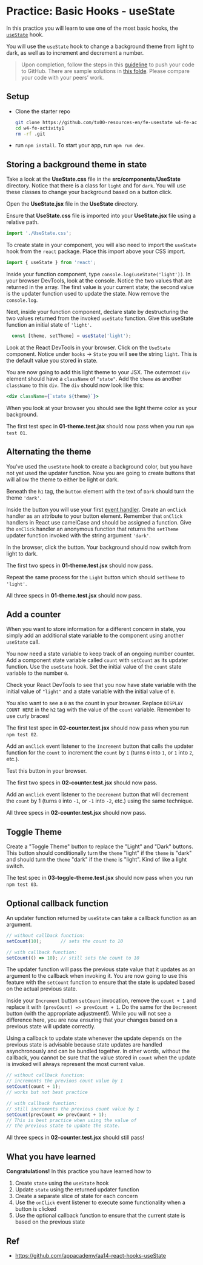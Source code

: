 # Practice: Basic Hooks - useState

In this practice you will learn to use one of the most basic hooks, the [`useState`] hook. 

You will use the `useState` hook to change a background theme from light to dark, as well as to increment and decrement a number.

> Upon completion, follow the steps in this [guideline](push-to-github.md) to push your code to GitHub. 
> There are sample solutions in [this folde](../material/src/lab1-sample-sol/). Please compare your code with your peers’ work.

## Setup

- Clone the starter repo
     ```bash
     git clone https://github.com/tx00-resources-en/fe-usestate w4-fe-activity1
     cd w4-fe-activity1
     rm -rf .git
     ```

- run `npm install`. To start your app, run `npm run dev`.

## Storing a background theme in state

Take a look at the __UseState.css__ file in the __src/components/UseState__
directory. Notice that there is a class for `light` and for `dark`. You will use
these classes to change your background based on a button click.

Open the __UseState.jsx__ file in the __UseState__ directory.

Ensure that __UseState.css__ file is imported into your __UseState.jsx__ file using a
relative path.

```js
import './UseState.css';
```

To create state in your component, you will also need to import the `useState`
hook from the `react` package. Place this import above your CSS import.

```js
import { useState } from 'react';
```

Inside your function component, type `console.log(useState('light'))`. In
your browser DevTools, look at the console. Notice the two values that
are returned in the array. The first value is your current state; the second
value is the updater function used to update the state. Now remove the
`console.log`.

Next, inside your function component, declare state by destructuring the two
values returned from the invoked `useState` function. Give this useState
function an initial state of `'light'`.

```js
  const [theme, setTheme] = useState('light');
```

Look at the React DevTools in your browser. Click on the `UseState` component.
Notice under `hooks` -> `State` you will see the string `light`. This is the
default value you stored in state.

You are now going to add this light theme to your JSX. The outermost `div`
element should have a `className` of `"state"`. Add the `theme` as another
`className` to this `div`. The `div` should now look like this:

```jsx
<div className={`state ${theme}`}>
```

When you look at your browser you should see the light theme color as your
background.

The first test spec in __01-theme.test.jsx__ should now pass when you run `npm
test 01`.

## Alternating the theme

You've used the `useState` hook to create a background color, but you have not
yet used the updater function. Now you are going to create buttons that will
allow the theme to either be light or dark.

Beneath the `h1` tag, the `button` element with the text of `Dark` should turn
the theme `'dark'`.

Inside the button you will use your first [event handler]. Create an `onClick`
handler as an attribute to your button element. Remember that `onClick` handlers
in React use camelCase and should be assigned a function. Give the `onClick`
handler an anonymous function that returns the `setTheme` updater function
invoked with the string argument `'dark'`.

In the browser, click the button. Your background should now switch from light
to dark.

The first two specs in __01-theme.test.jsx__ should now pass.

Repeat the same process for the `Light` button which should `setTheme` to
`'light'`.

All three specs in __01-theme.test.jsx__ should now pass.

## Add a counter

When you want to store information for a different concern in state, you simply
add an additional state variable to the component using another `useState` call.

You now need a state variable to keep track of an ongoing number counter. Add
a component state variable called `count` with `setCount` as its updater
function. Use the `useState` hook. Set the initial value of the `count` state
variable to the number `0`.

Check your React DevTools to see that you now have state variable with the
initial value of `"light"` and a state variable with the initial value of `0`.

You also want to see a `0` as the count in your browser. Replace
`DISPLAY COUNT HERE` in the `h2` tag with the value of the `count` variable.
Remember to use curly braces!

The first test spec in __02-counter.test.jsx__ should now pass when you run `npm
test 02`.

Add an `onClick` event listener to the `Increment` button that calls the updater
function for the `count` to increment the `count` by `1` (turns `0` into `1`,
or `1` into `2`, etc.).

Test this button in your browser.

The first two specs in __02-counter.test.jsx__ should now pass.

Add an `onClick` event listener to the `Decrement` button that will decrement
the `count` by 1 (turns `0` into `-1`, or `-1` into `-2`, etc.) using the same
technique.

All three specs in __02-counter.test.jsx__ should now pass.


## Toggle Theme

Create a "Toggle Theme" button to replace the "Light" and "Dark" buttons. This
button should conditionally turn the `theme` "light" if the `theme` is "dark"
and should turn the `theme` "dark" if the `theme` is "light". Kind of like a
light switch.

The test spec in __03-toggle-theme.test.jsx__ should now pass when you run `npm
test 03`.


## Optional callback function

An updater function returned by `useState` can take a callback function as an
argument.

```js
// without callback function:
setCount(10);       // sets the count to 10

// with callback function:
setCount(() => 10); // still sets the count to 10
```

The updater function will pass the previous state value that it updates as an
argument to the callback when invoking it. You are now going to use this feature
with the `setCount` function to ensure that the state is updated based on the
actual previous state.

Inside your `Increment` button `setCount` invocation, remove the `count + 1` and
replace it with `(prevCount) => prevCount + 1`. Do the same for the `Decrement`
button (with the appropriate adjustment!). While you will not see a difference
here, you are now ensuring that your changes based on a previous state will
update correctly.

Using a callback to update state whenever the update depends on the previous
state is advisable because state updates are handled asynchronously and can be
bundled together. In other words, without the callback, you cannot be sure that
the value stored in `count` when the update is invoked will always represent the
most current value.

```js
// without callback function:
// increments the previous count value by 1
setCount(count + 1);
// works but not best practice

// with callback function:
// still increments the previous count value by 1
setCount(prevCount => prevCount + 1);
// This is best practice when using the value of
// the previous state to update the state.
```

All three specs in __02-counter.test.jsx__ should still pass!

## What you have learned

__Congratulations!__ In this practice you have learned how to

1. Create `state` using the `useState` hook
2. Update `state` using the returned updater function
3. Create a separate slice of state for each concern
4. Use the `onClick` event listener to execute some functionality when a button
   is clicked
5. Use the optional callback function to ensure that the current state is based
   on the previous state



## Ref

- https://github.com/appacademy/aa14-react-hooks-useState


<!-- Links -->

[`useState`]: https://react.dev/reference/react/useState
[event handler]: https://react.dev/learn/responding-to-events#adding-event-handlers

